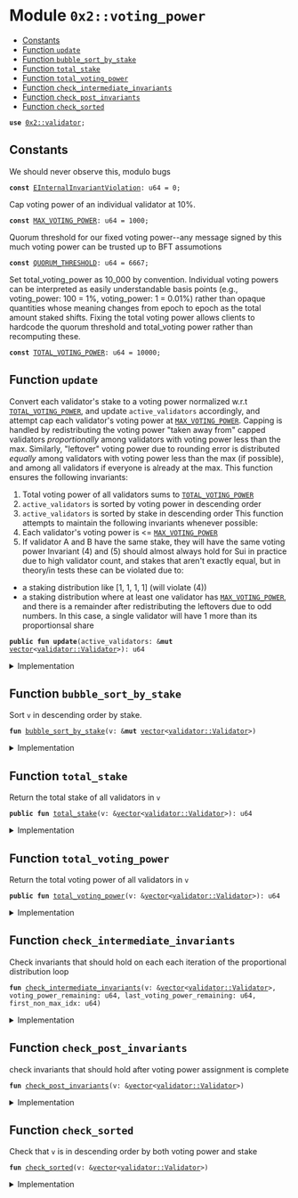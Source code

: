 
<a name="0x2_voting_power"></a>

# Module `0x2::voting_power`



-  [Constants](#@Constants_0)
-  [Function `update`](#0x2_voting_power_update)
-  [Function `bubble_sort_by_stake`](#0x2_voting_power_bubble_sort_by_stake)
-  [Function `total_stake`](#0x2_voting_power_total_stake)
-  [Function `total_voting_power`](#0x2_voting_power_total_voting_power)
-  [Function `check_intermediate_invariants`](#0x2_voting_power_check_intermediate_invariants)
-  [Function `check_post_invariants`](#0x2_voting_power_check_post_invariants)
-  [Function `check_sorted`](#0x2_voting_power_check_sorted)


<pre><code><b>use</b> <a href="validator.md#0x2_validator">0x2::validator</a>;
</code></pre>



<a name="@Constants_0"></a>

## Constants


<a name="0x2_voting_power_EInternalInvariantViolation"></a>

We should never observe this, modulo bugs


<pre><code><b>const</b> <a href="voting_power.md#0x2_voting_power_EInternalInvariantViolation">EInternalInvariantViolation</a>: u64 = 0;
</code></pre>



<a name="0x2_voting_power_MAX_VOTING_POWER"></a>

Cap voting power of an individual validator at 10%.


<pre><code><b>const</b> <a href="voting_power.md#0x2_voting_power_MAX_VOTING_POWER">MAX_VOTING_POWER</a>: u64 = 1000;
</code></pre>



<a name="0x2_voting_power_QUORUM_THRESHOLD"></a>

Quorum threshold for our fixed voting power--any message signed by this much voting power can be trusted
up to BFT assumotions


<pre><code><b>const</b> <a href="voting_power.md#0x2_voting_power_QUORUM_THRESHOLD">QUORUM_THRESHOLD</a>: u64 = 6667;
</code></pre>



<a name="0x2_voting_power_TOTAL_VOTING_POWER"></a>

Set total_voting_power as 10_000 by convention. Individual voting powers can be interpreted
as easily understandable basis points (e.g., voting_power: 100 = 1%, voting_power: 1 = 0.01%) rather than
opaque quantities whose meaning changes from epoch to epoch as the total amount staked shifts.
Fixing the total voting power allows clients to hardcode the quorum threshold and total_voting power rather
than recomputing these.


<pre><code><b>const</b> <a href="voting_power.md#0x2_voting_power_TOTAL_VOTING_POWER">TOTAL_VOTING_POWER</a>: u64 = 10000;
</code></pre>



<a name="0x2_voting_power_update"></a>

## Function `update`

Convert each validator's stake to a voting power normalized w.r.t <code><a href="voting_power.md#0x2_voting_power_TOTAL_VOTING_POWER">TOTAL_VOTING_POWER</a></code>,
and update <code>active_validators</code> accordingly, and attempt cap each validator's voting power at <code><a href="voting_power.md#0x2_voting_power_MAX_VOTING_POWER">MAX_VOTING_POWER</a></code>.
Capping is handled by redistributing the voting power "taken away from" capped validators *proportionally* among validators with voting
power less than the max.
Similarly, "leftover" voting power due to rounding error is distributed *equally* among validators with voting power less than the max (if possible),
and among all validators if everyone is already at the max.
This function ensures the following invariants:
1. Total voting power of all validators sums to <code><a href="voting_power.md#0x2_voting_power_TOTAL_VOTING_POWER">TOTAL_VOTING_POWER</a></code>
2. <code>active_validators</code> is sorted by voting power in descending order
3. <code>active_validators</code> is sorted by stake in descending order
This function attempts to maintain the following invariants whenever possible:
4. Each validator's voting power is <= <code><a href="voting_power.md#0x2_voting_power_MAX_VOTING_POWER">MAX_VOTING_POWER</a></code>
5. If validator A and B have the same stake, they will have the same voting power
Invariant (4) and (5) should almost always hold for Sui in practice due to high validator count, and stakes that aren't exactly
equal, but in theory/in tests these can be violated due to:
- a staking distribution like [1, 1, 1, 1] (will violate (4))
- a staking distribution where at least one validator has <code><a href="voting_power.md#0x2_voting_power_MAX_VOTING_POWER">MAX_VOTING_POWER</a></code>, and there is a remainder after redistributing the
leftovers due to odd numbers. In this case, a single validator will have 1 more than its proportionsal share


<pre><code><b>public</b> <b>fun</b> <b>update</b>(active_validators: &<b>mut</b> <a href="">vector</a>&lt;<a href="validator.md#0x2_validator_Validator">validator::Validator</a>&gt;): u64
</code></pre>



<details>
<summary>Implementation</summary>


<pre><code><b>public</b> <b>fun</b> <b>update</b>(active_validators: &<b>mut</b> <a href="">vector</a>&lt;Validator&gt;): u64 {
    // sort validators by <a href="stake.md#0x2_stake">stake</a>, in descending order
    <a href="voting_power.md#0x2_voting_power_bubble_sort_by_stake">bubble_sort_by_stake</a>(active_validators);

    <b>let</b> total_stake = <a href="voting_power.md#0x2_voting_power_total_stake">total_stake</a>(active_validators);
    <b>let</b> voting_power_remaining = <a href="voting_power.md#0x2_voting_power_TOTAL_VOTING_POWER">TOTAL_VOTING_POWER</a>;
    <b>let</b> last_voting_power_remaining = voting_power_remaining;
    <b>let</b> first_non_max_idx = 0;
    <b>let</b> num_validators = <a href="_length">vector::length</a>(active_validators);

    // zero out voting power
    <b>let</b> i = 0;
    <b>while</b> (i &lt; num_validators) {
        <b>let</b> <a href="validator.md#0x2_validator">validator</a> = <a href="_borrow_mut">vector::borrow_mut</a>(active_validators, i);
        <a href="validator.md#0x2_validator_set_voting_power">validator::set_voting_power</a>(<a href="validator.md#0x2_validator">validator</a>, 0);
        i = i + 1;
    };

    <b>loop</b> {
        <b>let</b> i = first_non_max_idx;
        // distribute voting power proportional <b>to</b> <a href="stake.md#0x2_stake">stake</a>, but capping at <a href="voting_power.md#0x2_voting_power_MAX_VOTING_POWER">MAX_VOTING_POWER</a>
        <b>while</b> (i &lt; num_validators) {
            <b>let</b> <a href="validator.md#0x2_validator">validator</a> = <a href="_borrow_mut">vector::borrow_mut</a>(active_validators, i);
            <b>let</b> validator_stake = <a href="validator.md#0x2_validator_total_stake">validator::total_stake</a>(<a href="validator.md#0x2_validator">validator</a>);
            <b>let</b> prev_voting_power = <a href="validator.md#0x2_validator_voting_power">validator::voting_power</a>(<a href="validator.md#0x2_validator">validator</a>);
            <b>let</b> voting_power_share = (last_voting_power_remaining * validator_stake) / total_stake;
            <b>let</b> new_voting_power = prev_voting_power + voting_power_share;
            <b>let</b> voting_power_distributed = <b>if</b> (new_voting_power &gt;= <a href="voting_power.md#0x2_voting_power_MAX_VOTING_POWER">MAX_VOTING_POWER</a>) {
                <a href="validator.md#0x2_validator_set_voting_power">validator::set_voting_power</a>(<a href="validator.md#0x2_validator">validator</a>, <a href="voting_power.md#0x2_voting_power_MAX_VOTING_POWER">MAX_VOTING_POWER</a>);
                first_non_max_idx = i + 1;
                voting_power_share - (new_voting_power - <a href="voting_power.md#0x2_voting_power_MAX_VOTING_POWER">MAX_VOTING_POWER</a>)
            } <b>else</b> {
                <a href="validator.md#0x2_validator_set_voting_power">validator::set_voting_power</a>(<a href="validator.md#0x2_validator">validator</a>, new_voting_power);
                voting_power_share
            };
            voting_power_remaining = voting_power_remaining - voting_power_distributed;
            i = i + 1
        };
        <a href="voting_power.md#0x2_voting_power_check_intermediate_invariants">check_intermediate_invariants</a>(active_validators, voting_power_remaining, last_voting_power_remaining, first_non_max_idx);
        <b>if</b> (voting_power_remaining == last_voting_power_remaining) { <b>break</b> };
        last_voting_power_remaining = voting_power_remaining
    };

    <b>if</b> (voting_power_remaining == 0) { <b>return</b> <a href="voting_power.md#0x2_voting_power_TOTAL_VOTING_POWER">TOTAL_VOTING_POWER</a> };
    // there is a remainder of voting power <b>to</b> be distributed. this can happen for two reasons:
    <b>let</b> i = <b>if</b> (first_non_max_idx == num_validators) {
        // reason 1: all validators have max voting power
        0
    } <b>else</b> {
        // reason 2: there is some leftover rounding error
        <b>assert</b>!(voting_power_remaining &lt; (num_validators - first_non_max_idx), <a href="voting_power.md#0x2_voting_power_EInternalInvariantViolation">EInternalInvariantViolation</a>);
        first_non_max_idx
    };
    <b>let</b> voting_power_share = voting_power_remaining / (num_validators - i);
    <b>let</b> remainder = voting_power_remaining % (num_validators - i);
    <b>while</b> (i &lt; num_validators) {
        <b>let</b> <a href="validator.md#0x2_validator">validator</a> = <a href="_borrow_mut">vector::borrow_mut</a>(active_validators, i);
        <b>let</b> prev_voting_power = <a href="validator.md#0x2_validator_voting_power">validator::voting_power</a>(<a href="validator.md#0x2_validator">validator</a>);
        // this may be over the max, but we're ok <b>with</b> that. there's nowhere <b>else</b> <b>to</b>
        // put the excess voting power
        <b>let</b> new_voting_power = prev_voting_power + voting_power_share;
        <a href="validator.md#0x2_validator_set_voting_power">validator::set_voting_power</a>(<a href="validator.md#0x2_validator">validator</a>, new_voting_power);
        <b>if</b> (new_voting_power &gt;= <a href="voting_power.md#0x2_voting_power_MAX_VOTING_POWER">MAX_VOTING_POWER</a>) {
            first_non_max_idx = i + 1
        };
        i = i + 1
    };
    // <b>if</b> there's a remainder due <b>to</b> odd numbers, give it <b>to</b> the first non-max <a href="validator.md#0x2_validator">validator</a>, or (<b>if</b> all validators are at max)
    // the first <a href="validator.md#0x2_validator">validator</a>. this preserves the sorting <b>invariant</b>.
    <b>if</b> (remainder != 0) {
        <b>assert</b>!(remainder == 1, <a href="voting_power.md#0x2_voting_power_EInternalInvariantViolation">EInternalInvariantViolation</a>);
        <b>let</b> remainder_recipient_idx = <b>if</b> (first_non_max_idx == num_validators) {
            // all validators have max voting power
            0
        } <b>else</b> {
            first_non_max_idx
        };
        <b>let</b> <a href="validator.md#0x2_validator">validator</a> = <a href="_borrow_mut">vector::borrow_mut</a>(active_validators, remainder_recipient_idx);
        <b>let</b> prev_voting_power = <a href="validator.md#0x2_validator_voting_power">validator::voting_power</a>(<a href="validator.md#0x2_validator">validator</a>);
        <a href="validator.md#0x2_validator_set_voting_power">validator::set_voting_power</a>(<a href="validator.md#0x2_validator">validator</a>, prev_voting_power + remainder)
    };
    <a href="voting_power.md#0x2_voting_power_check_post_invariants">check_post_invariants</a>(active_validators);
    <a href="voting_power.md#0x2_voting_power_TOTAL_VOTING_POWER">TOTAL_VOTING_POWER</a>
}
</code></pre>



</details>

<a name="0x2_voting_power_bubble_sort_by_stake"></a>

## Function `bubble_sort_by_stake`

Sort <code>v</code> in descending order by stake.


<pre><code><b>fun</b> <a href="voting_power.md#0x2_voting_power_bubble_sort_by_stake">bubble_sort_by_stake</a>(v: &<b>mut</b> <a href="">vector</a>&lt;<a href="validator.md#0x2_validator_Validator">validator::Validator</a>&gt;)
</code></pre>



<details>
<summary>Implementation</summary>


<pre><code><b>fun</b> <a href="voting_power.md#0x2_voting_power_bubble_sort_by_stake">bubble_sort_by_stake</a>(v: &<b>mut</b> <a href="">vector</a>&lt;Validator&gt;) {
    <b>let</b> num_validators = <a href="_length">vector::length</a>(v);
    <b>let</b> max_stake = 18_446_744_073_709_551_615;
    <b>loop</b> {
        <b>let</b> i = 0;
        <b>let</b> last_stake = max_stake;
        <b>let</b> changed = <b>false</b>;
        <b>while</b> (i &lt; num_validators) {
            <b>let</b> <a href="validator.md#0x2_validator">validator</a> = <a href="_borrow">vector::borrow</a>(v, i);
            <b>let</b> validator_stake = <a href="validator.md#0x2_validator_total_stake">validator::total_stake</a>(<a href="validator.md#0x2_validator">validator</a>);
            <b>if</b> (last_stake &lt; validator_stake) {
                <a href="_swap">vector::swap</a>(v, i - 1, i);
                changed = <b>true</b>
            };
            last_stake = validator_stake;
            i = i + 1
        };
        <b>if</b> (!changed) {
            <b>return</b>
        }
    }
}
</code></pre>



</details>

<a name="0x2_voting_power_total_stake"></a>

## Function `total_stake`

Return the total stake of all validators in <code>v</code>


<pre><code><b>public</b> <b>fun</b> <a href="voting_power.md#0x2_voting_power_total_stake">total_stake</a>(v: &<a href="">vector</a>&lt;<a href="validator.md#0x2_validator_Validator">validator::Validator</a>&gt;): u64
</code></pre>



<details>
<summary>Implementation</summary>


<pre><code><b>public</b> <b>fun</b> <a href="voting_power.md#0x2_voting_power_total_stake">total_stake</a>(v: &<a href="">vector</a>&lt;Validator&gt;): u64 {
    <b>let</b> i = 0;
    <b>let</b> len = <a href="_length">vector::length</a>(v);
    <b>let</b> total_stake = 0;
    <b>while</b> (i &lt; len) {
        total_stake = total_stake + <a href="validator.md#0x2_validator_total_stake">validator::total_stake</a>(<a href="_borrow">vector::borrow</a>(v, i));
        i = i + 1
    };
    total_stake
}
</code></pre>



</details>

<a name="0x2_voting_power_total_voting_power"></a>

## Function `total_voting_power`

Return the total voting power of all validators in <code>v</code>


<pre><code><b>public</b> <b>fun</b> <a href="voting_power.md#0x2_voting_power_total_voting_power">total_voting_power</a>(v: &<a href="">vector</a>&lt;<a href="validator.md#0x2_validator_Validator">validator::Validator</a>&gt;): u64
</code></pre>



<details>
<summary>Implementation</summary>


<pre><code><b>public</b> <b>fun</b> <a href="voting_power.md#0x2_voting_power_total_voting_power">total_voting_power</a>(v: &<a href="">vector</a>&lt;Validator&gt;): u64 {
    <b>let</b> i = 0;
    <b>let</b> len = <a href="_length">vector::length</a>(v);
    <b>let</b> total_voting_power = 0;
    <b>while</b> (i &lt; len) {
        total_voting_power = total_voting_power + <a href="validator.md#0x2_validator_voting_power">validator::voting_power</a>(<a href="_borrow">vector::borrow</a>(v, i));
        i = i + 1
    };
    total_voting_power
}
</code></pre>



</details>

<a name="0x2_voting_power_check_intermediate_invariants"></a>

## Function `check_intermediate_invariants`

Check invariants that should hold on each each iteration of the proportional distribution loop


<pre><code><b>fun</b> <a href="voting_power.md#0x2_voting_power_check_intermediate_invariants">check_intermediate_invariants</a>(v: &<a href="">vector</a>&lt;<a href="validator.md#0x2_validator_Validator">validator::Validator</a>&gt;, voting_power_remaining: u64, last_voting_power_remaining: u64, first_non_max_idx: u64)
</code></pre>



<details>
<summary>Implementation</summary>


<pre><code><b>fun</b> <a href="voting_power.md#0x2_voting_power_check_intermediate_invariants">check_intermediate_invariants</a>(
    v: &<a href="">vector</a>&lt;Validator&gt;,
    voting_power_remaining: u64,
    last_voting_power_remaining: u64,
    first_non_max_idx: u64
) {
    // ensure we've conserved voting power
    <b>assert</b>!(<a href="voting_power.md#0x2_voting_power_total_voting_power">total_voting_power</a>(v) + voting_power_remaining == <a href="voting_power.md#0x2_voting_power_TOTAL_VOTING_POWER">TOTAL_VOTING_POWER</a>, <a href="voting_power.md#0x2_voting_power_EInternalInvariantViolation">EInternalInvariantViolation</a>);
    // ensure we're converging
    <b>assert</b>!(voting_power_remaining &lt;= last_voting_power_remaining, <a href="voting_power.md#0x2_voting_power_EInternalInvariantViolation">EInternalInvariantViolation</a>);
    // check that everything &lt; first_non_max_idx <b>has</b> max voting power,
    // everything &gt;= first_non_max_idx does not have max voting power.
    <b>let</b> i = 0;
    <b>let</b> num_validators = <a href="_length">vector::length</a>(v);
    <b>while</b> (i &lt; num_validators) {
        <b>let</b> <a href="validator.md#0x2_validator">validator</a> = <a href="_borrow">vector::borrow</a>(v, i);
        <b>let</b> <a href="voting_power.md#0x2_voting_power">voting_power</a> = <a href="validator.md#0x2_validator_voting_power">validator::voting_power</a>(<a href="validator.md#0x2_validator">validator</a>);
        <b>if</b> (i &lt; first_non_max_idx) {
            <b>assert</b>!(<a href="voting_power.md#0x2_voting_power">voting_power</a> &gt;= <a href="voting_power.md#0x2_voting_power_MAX_VOTING_POWER">MAX_VOTING_POWER</a>, <a href="voting_power.md#0x2_voting_power_EInternalInvariantViolation">EInternalInvariantViolation</a>);
        } <b>else</b> {
            <b>assert</b>!(<a href="voting_power.md#0x2_voting_power">voting_power</a> &lt; <a href="voting_power.md#0x2_voting_power_MAX_VOTING_POWER">MAX_VOTING_POWER</a>, <a href="voting_power.md#0x2_voting_power_EInternalInvariantViolation">EInternalInvariantViolation</a>);
            // TODO: possible <b>to</b> check that voting power is proportional <b>to</b> <a href="stake.md#0x2_stake">stake</a>?
        };
        i = i + 1
    }
}
</code></pre>



</details>

<a name="0x2_voting_power_check_post_invariants"></a>

## Function `check_post_invariants`

check invariants that should hold after voting power assignment is complete


<pre><code><b>fun</b> <a href="voting_power.md#0x2_voting_power_check_post_invariants">check_post_invariants</a>(v: &<a href="">vector</a>&lt;<a href="validator.md#0x2_validator_Validator">validator::Validator</a>&gt;)
</code></pre>



<details>
<summary>Implementation</summary>


<pre><code><b>fun</b> <a href="voting_power.md#0x2_voting_power_check_post_invariants">check_post_invariants</a>(v: &<a href="">vector</a>&lt;Validator&gt;) {
    // 1. Total voting power of all validators sums <b>to</b> `<a href="voting_power.md#0x2_voting_power_TOTAL_VOTING_POWER">TOTAL_VOTING_POWER</a>`
    <b>assert</b>!(<a href="voting_power.md#0x2_voting_power_total_voting_power">total_voting_power</a>(v) == <a href="voting_power.md#0x2_voting_power_TOTAL_VOTING_POWER">TOTAL_VOTING_POWER</a>, <a href="voting_power.md#0x2_voting_power_EInternalInvariantViolation">EInternalInvariantViolation</a>);
    // 2. `active_validators` is sorted by voting power in descending order
    // 3. `active_validators` is sorted by <a href="stake.md#0x2_stake">stake</a> in descending order
    <a href="voting_power.md#0x2_voting_power_check_sorted">check_sorted</a>(v);
}
</code></pre>



</details>

<a name="0x2_voting_power_check_sorted"></a>

## Function `check_sorted`

Check that <code>v</code> is in descending order by both voting power and stake


<pre><code><b>fun</b> <a href="voting_power.md#0x2_voting_power_check_sorted">check_sorted</a>(v: &<a href="">vector</a>&lt;<a href="validator.md#0x2_validator_Validator">validator::Validator</a>&gt;)
</code></pre>



<details>
<summary>Implementation</summary>


<pre><code><b>fun</b> <a href="voting_power.md#0x2_voting_power_check_sorted">check_sorted</a>(v: &<a href="">vector</a>&lt;Validator&gt;) {
    <b>let</b> num_validators = <a href="_length">vector::length</a>(v);
    <b>let</b> i = 0;
    <b>let</b> u64_max = 18_446_744_073_709_551_615;
    <b>let</b> last_stake = u64_max;
    <b>let</b> last_voting_power = u64_max;
    <b>while</b> (i &lt; num_validators) {
        <b>let</b> <a href="validator.md#0x2_validator">validator</a> = <a href="_borrow">vector::borrow</a>(v, i);
        <b>let</b> <a href="stake.md#0x2_stake">stake</a> = <a href="validator.md#0x2_validator_total_stake">validator::total_stake</a>(<a href="validator.md#0x2_validator">validator</a>);
        <b>let</b> <a href="voting_power.md#0x2_voting_power">voting_power</a> = <a href="validator.md#0x2_validator_voting_power">validator::voting_power</a>(<a href="validator.md#0x2_validator">validator</a>);
        <b>assert</b>!(last_stake &gt;= <a href="stake.md#0x2_stake">stake</a>, <a href="voting_power.md#0x2_voting_power_EInternalInvariantViolation">EInternalInvariantViolation</a>);
        <b>assert</b>!(last_voting_power &gt;= <a href="voting_power.md#0x2_voting_power">voting_power</a>, <a href="voting_power.md#0x2_voting_power_EInternalInvariantViolation">EInternalInvariantViolation</a>);
        last_stake = <a href="stake.md#0x2_stake">stake</a>;
        last_voting_power = <a href="voting_power.md#0x2_voting_power">voting_power</a>;
        i = i + 1
    }
}
</code></pre>



</details>
